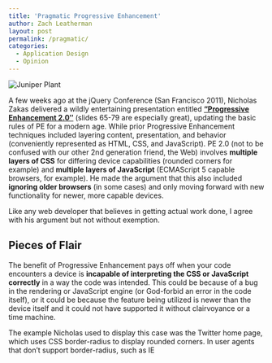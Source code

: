 ```yaml
---
title: 'Pragmatic Progressive Enhancement'
author: Zach Leatherman
layout: post
permalink: /pragmatic/
categories:
  - Application Design
  - Opinion
---
```


![][1]

 [1]: http://www.zachleat.com/web/wp-content/uploads/2011/05/juniper.jpg "Juniper Plant"

A few weeks ago at the jQuery Conference (San Francisco 2011), Nicholas Zakas delivered a wildly entertaining presentation entitled **[“Progressive Enhancement 2.0″][2]** (slides 65-79 are especially great), updating the basic rules of PE for a modern age. While prior Progressive Enhancement techniques included layering content, presentation, and behavior (conveniently represented as HTML, CSS, and JavaScript). PE 2.0 (not to be confused with our other 2nd generation friend, the Web) involves **multiple layers of CSS** for differing device capabilities (rounded corners for example) and **multiple layers of JavaScript** (ECMAScript 5 capable browsers, for example). He made the argument that this also included **ignoring older browsers** (in some cases) and only moving forward with new functionality for newer, more capable devices.

 [2]: http://www.slideshare.net/nzakas/progressive-enhancement-20

Like any web developer that believes in getting actual work done, I agree with his argument but not without exemption.

## Pieces of Flair

The benefit of Progressive Enhancement pays off when your code encounters a device is **incapable of interpreting the CSS or JavaScript correctly** in a way the code was intended. This could be because of a bug in the rendering or JavaScript engine (or God-forbid an error in the code itself), or it could be because the feature being utilized is newer than the device itself and it could not have supported it without clairvoyance or a time machine.

The example Nicholas used to display this case was the Twitter home page, which uses CSS border-radius to display rounded corners. In user agents that don’t support border-radius, such as IE 